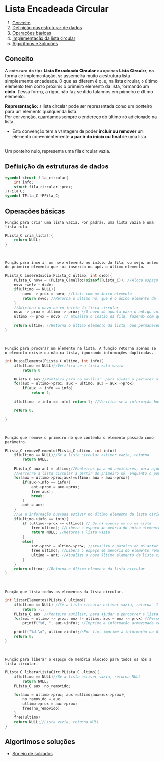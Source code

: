 # Lista Encadeada Circular
1. [Conceito](#conceito) 
2. [Definição das estruturas de dados](#definição-das-estruturas-de-dados) 
3. [Operações básicas](#operações-básicas) 
4. [Implementação da lista circular]() 
5. [Algoritmos e Soluções](#algortimos-e-soluções)


## Conceito
A estrutura do tipo **Lista Encadeada Circular** ou apenas **Lista Circular**, na forma de implementação, se assemelha muito a estrutura lista simplesmente encadeada. O que as diferem é que, na lista circular, o último elemento tem como próximo o
primeiro elemento da lista, formando um **ciclo**. Dessa forma, a rigor, não faz sentido falarmos em primeiro e último elemento.

**Representação:**  a lista circular pode ser representada como um ponteiro para um elemento qualquer da lista.   
Por convenção, guardamos sempre o endereço do último nó adicionado na lista.
 - Esta convenção tem a vantagem de poder **incluir ou remover** um elemento convenientemente **a partir do início ou final** de uma lista.

<br>
Um ponteiro nulo, representa uma fila circular vazia.


## Definição da estruturas de dados

```C
typedef struct fila_circular{
    int info;
    struct fila_circular *prox;
}TFila_C;
typedef TFila_C *PFila_C;
```

## Operações básicas

`Função para criar uma lista vazia. Por padrão, uma lista vazia é uma lista nula.`
```C
PLista_C cria_lista(){
    return NULL;
}
```
<br>

`Função para inserir um novo elemento no início da fila, ou seja, antes do primeiro elemento que foi inserido ou após o último elemento.`
```C
PLista_C insereInicio(PLista_C ultimo, int dado){
    PLista_C novo = (PLista_C)malloc(sizeof(TLista_C)); //Aloca espaço de memória para um novo nó
    novo->info = dado;
    if(ultimo == NULL){
        novo -> prox = novo; //Lista com um único elemento
        return novo; //Retorna o último nó, que é o único elemento da lista
    }
    //Adiciona o novo nó no início da lista circular
    novo -> prox = ultimo -> prox; //O novo nó aponta para o antigo início da lista circular
    ultimo -> prox = novo; // atualiza o início da fila, fazendo com que o último nó aponte para o novo nó

    return ultimo; //Retorna o último elemento da lista, que permaneceu inalterado
}
```
<br>

`Função para procurar um elemento na lista. A função retorna apenas se o elemento existe ou não na lista, ignorando informações duplicadas.`
```C
int buscaElemento(PLista_C ultimo, int info){
    if(ultimo == NULL)//Verifica se a lista está vazia
        return 0;

    PLista_C aux;//Ponteiro para nó auxiliar, para ajudar a percorer a lista circular
    for(aux = ultimo->prox; aux!= ultimo; aux = aux ->prox) 
        if(aux -> info == info)
            return 1;

    if(ultimo -> info == info) return 1; //Verifica se a informação buscada está no último nó da lista

    return 0;

}
```
<br>

`Função que remove o primeiro nó que contenha o elemento passado como parâmetro.`
```C
PLista_C removeElemento(PLista_C ultimo, int info){
    if(ultimo == NULL)//Se a lista circular estiver vazia, retorna 
        return NULL;
    
    PLista_C aux,ant = ultimo;//Ponteiros para nó auxiliares, para ajudar a percorer a lista circular e remover o nó desejado
    //Percorre a lista circular a partir do primeiro nó, enquanto o ponteiro auxiliar não apontar para o último elemento
    for(aux = ultimo->prox;aux!=ultimo; aux = aux->prox){
        if(aux->info == info){
            ant->prox = aux->prox;
            free(aux);
            break;
        }
        ant = aux;
    }
    //Se a informação buscada estiver no último elemento da lista ciricular
    if(ultimo->info == info){
        if (ultimo->prox == ultimo){ // Se há apenas um nó na lista
            free(ultimo); //Libera o espaço de meória do único elemento
            return NULL; //Retorna a lista vazia
        } 
        else{
            ant->prox = ultimo->prox; //Atualiza o poteiro do nó anterior ao último, apontando para o primeiro
            free(ultimo); //Libera o espaço de memória do elemento removido
            ultimo = ant; //Atualiza o novo último elemento da lista circular
        }
    }
    return ultimo; //Retorna o último elemento da lista circular
}
```
<br>

`Função que lista todos os elementos da lista circular.`
```C
int listarElementos(PLista_C ultimo){
    if(ultimo == NULL) //Se a lista circular estiver vazia, retorna -1
        return -1;
    PLista_C aux; //Ponteiro auxiliar, para ajudar a percorrer a lista circular encadeada
    for(aux = ultimo -> prox; aux != ultimo; aux = aux -> prox) //Percorre a lista, a partir do primeiro elemento, enquanto o ponteiro auxiliar não apontar para o ultimo elemento
        printf("%d, ", aux->info); //Imprime a informação armazenada temporariamente no nó auxiliar

    printf("%d.\n", ultimo->info);//Por fim, imprime a informação no último no
    return 0; 
}
```
<br>

`Função para liberar o espaço de memória alocado para todos os nós a lista circular.`
```C
PLista_C liberarListaCirc(PLista_C ultimo){
    if(ultimo == NULL)//Se a lista estiver vazia, retorna NULL
        return NULL;
    PLista_C aux, no_removido;

    for(aux = ultimo->prox; aux!=ultimo;aux=aux->prox){
        no_removido = aux;
        ultimo->prox = aux->prox;
        free(no_removido);
    }
    free(ultimo);
    return NULL;//Lista vazia, retorna NULL
}
```
## Algortimos e soluções
 - [Sorteio de soldados](soldados.c)